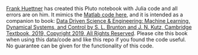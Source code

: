 [Frank Huettner](https://frankhuettner.de) has created this Pluto notebook with Julia code and all errors are on him. It mimics the [Matlab code here](https://github.com/dylewsky/Data_Driven_Science_Python_Demos), and it is intended as a companion to book:  [Data Driven Science & Engineering: Machine Learning, Dynamical Systems, and Control by S. L. Brunton and J. N. Kutz, Cambridge Textbook, 2019, Copyright 2019, All Rights Reserved](http://databookuw.com/databook.pdf).  Please cite this book when using this data/code and like this repo if you found the code useful. No guarantee can be given for the functionality of this code.
